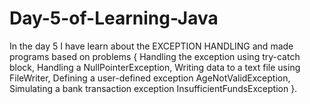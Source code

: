# Day-5-of-Learning-Java
In the day 5 I have learn about the EXCEPTION HANDLING and made programs based on problems { Handling the exception using try-catch block, Handling a NullPointerException, Writing data to a text file using FileWriter, Defining a user-defined exception AgeNotValidException, Simulating a bank transaction  exception InsufficientFundsException }.
